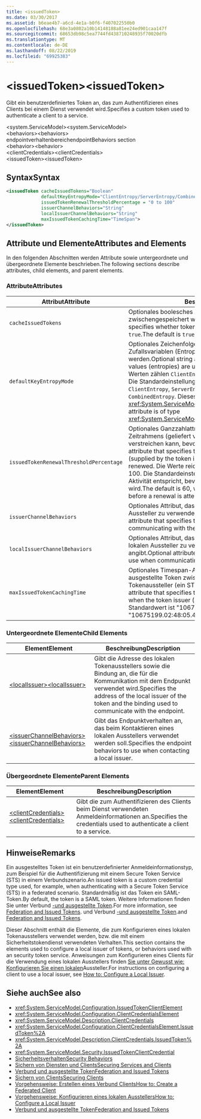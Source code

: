 ```yaml
---
title: <issuedToken>
ms.date: 03/30/2017
ms.assetid: b6eae4b7-a6cd-4e1a-b0f6-f407022550b0
ms.openlocfilehash: 68e3a0802a10b14148188a81ee24ed901caa147f
ms.sourcegitcommit: 68653db98c5ea7744fd438710248935f70020dfb
ms.translationtype: MT
ms.contentlocale: de-DE
ms.lasthandoff: 08/22/2019
ms.locfileid: "69925383"
---
```

# <a name="issuedtoken"></a><span data-ttu-id="2ec7c-101">\<issuedToken></span><span class="sxs-lookup"><span data-stu-id="2ec7c-101">\<issuedToken></span></span>
<span data-ttu-id="2ec7c-102">Gibt ein benutzerdefiniertes Token an, das zum Authentifizieren eines Clients bei einem Dienst verwendet wird.</span><span class="sxs-lookup"><span data-stu-id="2ec7c-102">Specifies a custom token used to authenticate a client to a service.</span></span>  
  
 <span data-ttu-id="2ec7c-103">\<system.ServiceModel></span><span class="sxs-lookup"><span data-stu-id="2ec7c-103">\<system.ServiceModel></span></span>  
<span data-ttu-id="2ec7c-104">\<behaviors></span><span class="sxs-lookup"><span data-stu-id="2ec7c-104">\<behaviors></span></span>  
<span data-ttu-id="2ec7c-105">endpointverhaltenbereich</span><span class="sxs-lookup"><span data-stu-id="2ec7c-105">endpointBehaviors section</span></span>  
<span data-ttu-id="2ec7c-106">\<behavior></span><span class="sxs-lookup"><span data-stu-id="2ec7c-106">\<behavior></span></span>  
<span data-ttu-id="2ec7c-107">\<clientCredentials></span><span class="sxs-lookup"><span data-stu-id="2ec7c-107">\<clientCredentials></span></span>  
<span data-ttu-id="2ec7c-108">\<issuedToken></span><span class="sxs-lookup"><span data-stu-id="2ec7c-108">\<issuedToken></span></span>  
  
## <a name="syntax"></a><span data-ttu-id="2ec7c-109">Syntax</span><span class="sxs-lookup"><span data-stu-id="2ec7c-109">Syntax</span></span>  
  
```xml  
<issuedToken cacheIssuedTokens="Boolean"
             defaultKeyEntropyMode="ClientEntropy/ServerEntropy/CombinedEntropy"
             issuedTokenRenewalThresholdPercentage = "0 to 100"
             issuerChannelBehaviors="String"
             localIssuerChannelBehaviors="String"
             maxIssuedTokenCachingTime="TimeSpan">
</issuedToken>
```  
  
## <a name="attributes-and-elements"></a><span data-ttu-id="2ec7c-110">Attribute und Elemente</span><span class="sxs-lookup"><span data-stu-id="2ec7c-110">Attributes and Elements</span></span>  
 <span data-ttu-id="2ec7c-111">In den folgenden Abschnitten werden Attribute sowie untergeordnete und übergeordnete Elemente beschrieben.</span><span class="sxs-lookup"><span data-stu-id="2ec7c-111">The following sections describe attributes, child elements, and parent elements.</span></span>  
  
### <a name="attributes"></a><span data-ttu-id="2ec7c-112">Attribute</span><span class="sxs-lookup"><span data-stu-id="2ec7c-112">Attributes</span></span>  
  
|<span data-ttu-id="2ec7c-113">Attribut</span><span class="sxs-lookup"><span data-stu-id="2ec7c-113">Attribute</span></span>|<span data-ttu-id="2ec7c-114">Beschreibung</span><span class="sxs-lookup"><span data-stu-id="2ec7c-114">Description</span></span>|  
|---------------|-----------------|  
|`cacheIssuedTokens`|<span data-ttu-id="2ec7c-115">Optionales boolesches Attribut, das angibt, ob Token zwischengespeichert werden.</span><span class="sxs-lookup"><span data-stu-id="2ec7c-115">Optional Boolean attribute that specifies whether tokens are cached.</span></span> <span data-ttu-id="2ec7c-116">Die Standardeinstellung ist `true`.</span><span class="sxs-lookup"><span data-stu-id="2ec7c-116">The default is `true`.</span></span>|  
|`defaultKeyEntropyMode`|<span data-ttu-id="2ec7c-117">Optionales Zeichenfolgenattribut, das angibt, welche Zufallsvariablen (Entropien) für Handshakevorgänge verwendet werden.</span><span class="sxs-lookup"><span data-stu-id="2ec7c-117">Optional string attribute that specifies which random values (entropies) are used for handshake operations.</span></span> <span data-ttu-id="2ec7c-118">Zu den Werten zählen `ClientEntropy`, `ServerEntropy` und `CombinedEntropy`. Die Standardeinstellung lautet `CombinedEntropy`.</span><span class="sxs-lookup"><span data-stu-id="2ec7c-118">Values include `ClientEntropy`, `ServerEntropy`, and `CombinedEntropy`, The default is `CombinedEntropy`.</span></span> <span data-ttu-id="2ec7c-119">Dieses Attribut ist vom Typ <xref:System.ServiceModel.Security.SecurityKeyEntropyMode>.</span><span class="sxs-lookup"><span data-stu-id="2ec7c-119">This attribute is of type <xref:System.ServiceModel.Security.SecurityKeyEntropyMode>.</span></span>|  
|`issuedTokenRenewalThresholdPercentage`|<span data-ttu-id="2ec7c-120">Optionales Ganzzahlattribut, das den Prozentwert eines gültigen Zeitrahmens (geliefert vom Tokenaussteller) angibt, der verstreichen kann, bevor ein Token erneuert wird.</span><span class="sxs-lookup"><span data-stu-id="2ec7c-120">Optional integer attribute that specifies the percentage of a valid time frame (supplied by the token issuer) that can pass before a token is renewed.</span></span> <span data-ttu-id="2ec7c-121">Die Werte reichen von 0 bis 100.</span><span class="sxs-lookup"><span data-stu-id="2ec7c-121">Values are from 0 to 100.</span></span> <span data-ttu-id="2ec7c-122">Die Standardeinstellung ist 60, was 60 % der Zeiten ohne Aktivität entspricht, bevor ein erneuter Versuch durchgeführt wird.</span><span class="sxs-lookup"><span data-stu-id="2ec7c-122">The default is 60, which specifies 60% of the time passes before a renewal is attempted.</span></span>|  
|`issuerChannelBehaviors`|<span data-ttu-id="2ec7c-123">Optionales Attribut, das das für die Kommunikation mit dem Aussteller zu verwendende Kanalverhalten angibt.</span><span class="sxs-lookup"><span data-stu-id="2ec7c-123">Optional attribute that specifies the channel behaviors to use when communicating with the issuer.</span></span>|  
|`localIssuerChannelBehaviors`|<span data-ttu-id="2ec7c-124">Optionales Attribut, das das für die Kommunikation mit dem lokalen Aussteller zu verwendende Kanalverhalten angibt.</span><span class="sxs-lookup"><span data-stu-id="2ec7c-124">Optional attribute that specifies the channel behaviors to use when communicating with the local issuer.</span></span>|  
|`maxIssuedTokenCachingTime`|<span data-ttu-id="2ec7c-125">Optionales Timespan-Attribut, das die Dauer angibt, die ausgestellte Token zwischengespeichert werden, wenn der Tokenaussteller (ein STS) keine Zeit angibt.</span><span class="sxs-lookup"><span data-stu-id="2ec7c-125">Optional Timespan attribute that specifies the duration that issued tokens are cached when the token issuer (an STS) does not specify a time.</span></span> <span data-ttu-id="2ec7c-126">Der Standardwert ist "10675199.02:48:05.4775807".</span><span class="sxs-lookup"><span data-stu-id="2ec7c-126">The default is "10675199.02:48:05.4775807."</span></span>|  
  
### <a name="child-elements"></a><span data-ttu-id="2ec7c-127">Untergeordnete Elemente</span><span class="sxs-lookup"><span data-stu-id="2ec7c-127">Child Elements</span></span>  
  
|<span data-ttu-id="2ec7c-128">Element</span><span class="sxs-lookup"><span data-stu-id="2ec7c-128">Element</span></span>|<span data-ttu-id="2ec7c-129">Beschreibung</span><span class="sxs-lookup"><span data-stu-id="2ec7c-129">Description</span></span>|  
|-------------|-----------------|  
|[<span data-ttu-id="2ec7c-130">\<localIssuer></span><span class="sxs-lookup"><span data-stu-id="2ec7c-130">\<localIssuer></span></span>](localissuer.md)|<span data-ttu-id="2ec7c-131">Gibt die Adresse des lokalen Tokenausstellers sowie die Bindung an, die für die Kommunikation mit dem Endpunkt verwendet wird.</span><span class="sxs-lookup"><span data-stu-id="2ec7c-131">Specifies the address of the local issuer of the token and the binding used to communicate with the endpoint.</span></span>|  
|[<span data-ttu-id="2ec7c-132">\<issuerChannelBehaviors></span><span class="sxs-lookup"><span data-stu-id="2ec7c-132">\<issuerChannelBehaviors></span></span>](issuerchannelbehaviors-element.md)|<span data-ttu-id="2ec7c-133">Gibt das Endpunktverhalten an, das beim Kontaktieren eines lokalen Ausstellers verwendet werden soll.</span><span class="sxs-lookup"><span data-stu-id="2ec7c-133">Specifies the endpoint behaviors to use when contacting a local issuer.</span></span>|  
  
### <a name="parent-elements"></a><span data-ttu-id="2ec7c-134">Übergeordnete Elemente</span><span class="sxs-lookup"><span data-stu-id="2ec7c-134">Parent Elements</span></span>  
  
|<span data-ttu-id="2ec7c-135">Element</span><span class="sxs-lookup"><span data-stu-id="2ec7c-135">Element</span></span>|<span data-ttu-id="2ec7c-136">Beschreibung</span><span class="sxs-lookup"><span data-stu-id="2ec7c-136">Description</span></span>|  
|-------------|-----------------|  
|[<span data-ttu-id="2ec7c-137">\<clientCredentials></span><span class="sxs-lookup"><span data-stu-id="2ec7c-137">\<clientCredentials></span></span>](clientcredentials.md)|<span data-ttu-id="2ec7c-138">Gibt die zum Authentifizieren des Clients beim Dienst verwendeten Anmeldeinformationen an.</span><span class="sxs-lookup"><span data-stu-id="2ec7c-138">Specifies the credentials used to authenticate a client to a service.</span></span>|  
  
## <a name="remarks"></a><span data-ttu-id="2ec7c-139">Hinweise</span><span class="sxs-lookup"><span data-stu-id="2ec7c-139">Remarks</span></span>  
 <span data-ttu-id="2ec7c-140">Ein ausgestelltes Token ist ein benutzerdefinierter Anmeldeinformationstyp, zum Beispiel für die Authentifizierung mit einem Secure Token Service (STS) in einem Verbundszenario.</span><span class="sxs-lookup"><span data-stu-id="2ec7c-140">An issued token is a custom credential type used, for example, when authenticating with a Secure Token Service (STS) in a federated scenario.</span></span> <span data-ttu-id="2ec7c-141">Standardmäßig ist das Token ein SAML-Token.</span><span class="sxs-lookup"><span data-stu-id="2ec7c-141">By default, the token is a SAML token.</span></span> <span data-ttu-id="2ec7c-142">Weitere Informationen finden Sie unter Verbund [-und ausgestellte Token](../../../wcf/feature-details/federation-and-issued-tokens.md).</span><span class="sxs-lookup"><span data-stu-id="2ec7c-142">For more information, see [Federation and Issued Tokens](../../../wcf/feature-details/federation-and-issued-tokens.md).</span></span> <span data-ttu-id="2ec7c-143">und Verbund [-und ausgestellte Token](../../../wcf/feature-details/federation-and-issued-tokens.md).</span><span class="sxs-lookup"><span data-stu-id="2ec7c-143">and [Federation and Issued Tokens](../../../wcf/feature-details/federation-and-issued-tokens.md).</span></span>  
  
 <span data-ttu-id="2ec7c-144">Dieser Abschnitt enthält die Elemente, die zum Konfigurieren eines lokalen Tokenausstellers verwendet werden, bzw. die mit einem Sicherheitstokendienst verwendeten Verhalten.</span><span class="sxs-lookup"><span data-stu-id="2ec7c-144">This section contains the elements used to configure a local issuer of tokens, or behaviors used with an security token service.</span></span> <span data-ttu-id="2ec7c-145">Anweisungen zum Konfigurieren eines Clients für die Verwendung eines lokalen Ausstellers finden [Sie unter Gewusst wie: Konfigurieren Sie einen lokalen](../../../wcf/feature-details/how-to-configure-a-local-issuer.md)Aussteller.</span><span class="sxs-lookup"><span data-stu-id="2ec7c-145">For instructions on configuring a client to use a local issuer, see [How to: Configure a Local Issuer](../../../wcf/feature-details/how-to-configure-a-local-issuer.md).</span></span>  
  
## <a name="see-also"></a><span data-ttu-id="2ec7c-146">Siehe auch</span><span class="sxs-lookup"><span data-stu-id="2ec7c-146">See also</span></span>

- <xref:System.ServiceModel.Configuration.IssuedTokenClientElement>
- <xref:System.ServiceModel.Configuration.ClientCredentialsElement>
- <xref:System.ServiceModel.Description.ClientCredentials>
- <xref:System.ServiceModel.Configuration.ClientCredentialsElement.IssuedToken%2A>
- <xref:System.ServiceModel.Description.ClientCredentials.IssuedToken%2A>
- <xref:System.ServiceModel.Security.IssuedTokenClientCredential>
- [<span data-ttu-id="2ec7c-147">Sicherheitsverhalten</span><span class="sxs-lookup"><span data-stu-id="2ec7c-147">Security Behaviors</span></span>](../../../wcf/feature-details/security-behaviors-in-wcf.md)
- [<span data-ttu-id="2ec7c-148">Sichern von Diensten und Clients</span><span class="sxs-lookup"><span data-stu-id="2ec7c-148">Securing Services and Clients</span></span>](../../../wcf/feature-details/securing-services-and-clients.md)
- [<span data-ttu-id="2ec7c-149">Verbund und ausgestellte Token</span><span class="sxs-lookup"><span data-stu-id="2ec7c-149">Federation and Issued Tokens</span></span>](../../../wcf/feature-details/federation-and-issued-tokens.md)
- [<span data-ttu-id="2ec7c-150">Sichern von Clients</span><span class="sxs-lookup"><span data-stu-id="2ec7c-150">Securing Clients</span></span>](../../../wcf/securing-clients.md)
- [<span data-ttu-id="2ec7c-151">Vorgehensweise: Erstellen eines Verbund Clients</span><span class="sxs-lookup"><span data-stu-id="2ec7c-151">How to: Create a Federated Client</span></span>](../../../wcf/feature-details/how-to-create-a-federated-client.md)
- [<span data-ttu-id="2ec7c-152">Vorgehensweise: Konfigurieren eines lokalen Ausstellers</span><span class="sxs-lookup"><span data-stu-id="2ec7c-152">How to: Configure a Local Issuer</span></span>](../../../wcf/feature-details/how-to-configure-a-local-issuer.md)
- [<span data-ttu-id="2ec7c-153">Verbund und ausgestellte Token</span><span class="sxs-lookup"><span data-stu-id="2ec7c-153">Federation and Issued Tokens</span></span>](../../../wcf/feature-details/federation-and-issued-tokens.md)
